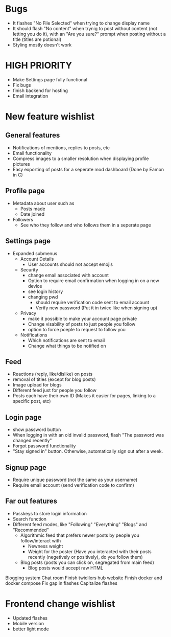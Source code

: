 # Bugs
* It flashes "No File Selected" when trying to change display name
* It should flash "No content" when trynig to post without content (not letting you do it), with an "Are you sure?" prompt when posting without a title (titles are potional)
* Styling mostly doesn't work


# HIGH PRIORITY
* Make Settings page fully functional
* Fix bugs
* finish backend for hosting
* Email integration


# New feature wishlist

## General features
* Notifications of mentions, replies to posts, etc
* Email functionality
* Compress images to a smaller resolution when displaying profile pictures
* Easy exporting of posts for a seperate mod dashboard (Done by Eamon in C)


## Profile page
* Metadata about user such as
    * Posts made
    * Date joined
* Followers
    * See who they follow and who follows them in a seperate page


## Settings page
* Expanded submenus
    * Account Details
        * User accounts should not accept emojis
    * Security
        * change email associated with account
        * Option to require email confirmation when logging in on a new device
        * see login history
        * changing pwd 
            * should require verification code sent to email account
            * Verify new password (Put it in twice like when signing up)
    * Privacy
        * make it possible to make your account page private
        * Change visability of posts to just people you follow
        * option to force poeple to request to follow you
    * Notifications
        * Which notifications are sent to email
        * Change what things to be notified on


## Feed
* Reactions (reply, like/dislike) on posts
* removal of titles (except for blog posts)
* Image upload for blogs
* Different feed just for people you follow
* Posts each have their own ID (Makes it easier for pages, linking to a specific post, etc)


## Login page
* show password button
* When logging in with an old invalid password, flash "The password was changed recently"
* Forgot password functionality
* "Stay signed in" button. Otherwise, automatically sign out after a week.


## Signup page
* Require unique password (not the same as your username)
* Require email account (send verification code to confirm)


## Far out features
* Passkeys to store login information
* Search function
* Different feed modes, like "Following" "Everything" "Blogs" and "Recommended"
    * Algorithmic feed that prefers newer posts by people you follow/interact with
        * Newness weight
        * Weight for the poster (Have you interacted with their posts recently (negetively or positively), do you follow them)
    * Blog posts (posts you can click on, segregated from main feed)
        * Blog posts would accept raw HTML

Blogging system
Chat room
Finish twidilers hub website
Finish docker and docker compose
Fix gap in flashes
Capitalize flashes



# Frontend change wishlist
* Updated flashes
* Mobile version
* better light mode